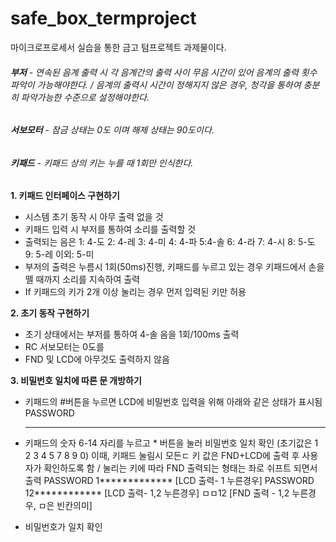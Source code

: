 # safe_box_termproject
마이크로프로세서 실습을 통한 금고 텀프로젝트 과제물이다.

###### **부저** - 연속된 음계 출력 시 각 음계간의 출력 사이 무음 시간이 있어 음계의 출력 횟수 파악이 가능해야한다. / 음계의 출력시 시간이 정해지지 않은 경우, 청각을 통하여 충분히 파악가능한 수준으로 설정해야한다. 


###### **서보모터** - 잠금 상태는 0도 이며 해제 상태는 90도이다. 


###### **키패드** - 키패드 상의 키는 누를 때 1회만 인식한다. 



**1. 키패드 인터페이스 구현하기**
   - 시스템 초기 동작 시 아무 출력 없을 것
   - 키패드 입력 시 부저를 통하여 소리를 출력할 것
   - 출력되는 음은 1: 4-도 2: 4-레 3: 4-미 4: 4-파 5:4-솔 6: 4-라 7: 4-시 8: 5-도 9: 5-레 이외: 5-미
   - 부저의 출력은 누름시 1회(50ms)진행, 키패드를 누르고 있는 경우 키패드에서 손을 뗄 때까지 소리를 지속하여 출력
   - If 키패드의 키가 2개 이상 눌리는 경우 먼저 입력된 키만 허용

**2. 초기 동작 구현하기**
   - 초기 상태에서는 부저를 통하여 4-솔 음을 1회/100ms 출력
   - RC 서보모터는 0도를
   - FND 및  LCD에 아무것도 출력하지 않음
  
**3. 비밀번호 일치에 따른 문 개방하기**
   - 키패드의 #버튼을 누르면 LCD에 비밀번호 입력을 위해 아래와 같은 상태가 표시됨
     PASSWORD
     **************

   - 키패드의 숫자 6-14 자리를 누르고 * 버튼을 눌러 비밀번호 일치 확인 (초기값은 1 2 3 4 5 7 8 9 0)
     이때, 키패드 눌림시 모든ㄷ 키 값은 FND+LCD에 출력 후 사용자가 확인하도록 함 / 눌리는 키에 따라 FND 출력되는 형태는 좌로 쉬프트 되면서 출력
     PASSWORD
     1************* [LCD 출력- 1 누른경우]
     PASSWORD
     12************ [LCD 출력- 1,2 누른경우]
     ㅁㅁ12 [FND 출력 - 1,2 누른경우, ㅁ은 빈칸의미]

   - 비밀번호가 일치 확인 
